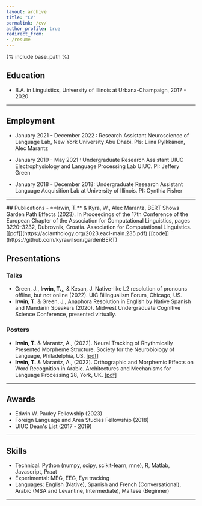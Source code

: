 ```yaml
---
layout: archive
title: "CV"
permalink: /cv/
author_profile: true
redirect_from:
- /resume
---
```


  

{% include base_path %}

  

## Education
- B.A. in Linguistics, University of Illinois at Urbana-Champaign, 2017 - 2020

<hr>

## Employment
-   January 2021 - December 2022 : Research Assistant Neuroscience of Language Lab, New York University Abu Dhabi. PIs: Liina Pylkkänen, Alec Marantz
    
-   January 2019 - May 2021 : Undergraduate Research Assistant UIUC Electrophysiology and Language Processing Lab UIUC. PI: Jeffery Green
    
-   January 2018 - December 2018: Undergraduate Research Assistant Language Acquisition Lab at University of Illinois. PI: Cynthia Fisher
<hr>
## Publications
- **Irwin, T.** & Kyra, W., Alec Marantz, BERT Shows Garden Path Effects (2023). In Proceedings of the 17th Conference of the European Chapter of the Association for Computational Linguistics, pages 3220–3232, Dubrovnik, Croatia. Association for Computational Linguistics. [[pdf]](https://aclanthology.org/2023.eacl-main.235.pdf) [[code]](https://github.com/kyrawilson/gardenBERT)

## Presentations
### Talks
- Green, J., **Irwin, T.,**, & Kesan, J.  Native-like L2 resolution of pronouns offline, but not online  (2022). UIC Bilingualism Forum, Chicago, US.
- **Irwin, T.** & Green, J., Anaphora Resolution in English by Native Spanish and Mandarin Speakers (2020). Midwest Undergraduate Cognitive Science Conference, presented virtually.

### Posters
-  **Irwin, T.** & Marantz, A., (2022). Neural Tracking of Rhythmically Presented Morpheme Structure. Society for the Neurobiology of Language, Philadelphia, US. [[pdf]](https://tovahs.github.io/files/SNL_2022.pdf)
- **Irwin, T.** & Marantz, A., (2022). Orthographic and Morphemic Effects on Word Recognition in Arabic. Architectures and Mechanisms for Language Processing 28, York, UK. [[pdf]](https://tovahs.github.io/files/AmLap%202022.pdf)
<hr>

## Awards
- Edwin W. Pauley Fellowship (2023)
- Foreign Language and Area Studies Fellowship (2018)
- UIUC Dean's List (2017 - 2019)
<hr>

## Skills
- Technical: Python (numpy, scipy, scikit-learn, mne), R, Matlab, Javascript, Praat
- Experimental: MEG, EEG, Eye tracking
- Languages: English (Native), Spanish and French (Conversational), Arabic (MSA and Levantine, Intermediate), Maltese (Beginner)
<hr>
